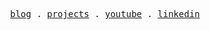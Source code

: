 <!--
**alvxsc/alvxsc** is a ✨ _special_ ✨ repository because its `README.md` (this file) appears on your GitHub profile.
-->
<p align="center">
  <samp>
    <a href="/#">blog</a> .
    <a href="/#">projects</a> .
    <a href="/#">youtube</a> .
    <a href="/#">linkedin</a>
  </samp>
</p>
